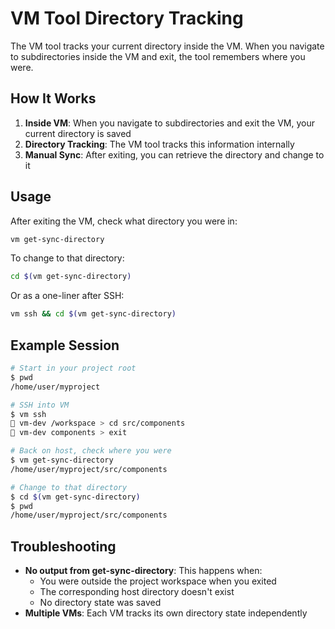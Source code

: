 # VM Tool Directory Tracking

The VM tool tracks your current directory inside the VM. When you navigate to subdirectories inside the VM and exit, the tool remembers where you were.

## How It Works

1. **Inside VM**: When you navigate to subdirectories and exit the VM, your current directory is saved
2. **Directory Tracking**: The VM tool tracks this information internally
3. **Manual Sync**: After exiting, you can retrieve the directory and change to it

## Usage

After exiting the VM, check what directory you were in:
```bash
vm get-sync-directory
```

To change to that directory:
```bash
cd $(vm get-sync-directory)
```

Or as a one-liner after SSH:
```bash
vm ssh && cd $(vm get-sync-directory)
```

## Example Session

```bash
# Start in your project root
$ pwd
/home/user/myproject

# SSH into VM
$ vm ssh
🚀 vm-dev /workspace > cd src/components
🚀 vm-dev components > exit

# Back on host, check where you were
$ vm get-sync-directory
/home/user/myproject/src/components

# Change to that directory
$ cd $(vm get-sync-directory)
$ pwd
/home/user/myproject/src/components
```

## Troubleshooting

- **No output from get-sync-directory**: This happens when:
  - You were outside the project workspace when you exited
  - The corresponding host directory doesn't exist
  - No directory state was saved
- **Multiple VMs**: Each VM tracks its own directory state independently